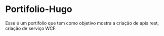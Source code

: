 # Portifolio-Hugo
Esse é um portifolio que tem como objetivo mostra a criação de apis rest, criação de serviço WCF.
